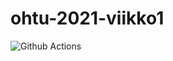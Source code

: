 # ohtu-2021-viikko1

![Github Actions](https://github.com/MillaKelhu/ohtu-2021-viikko1/workflows/CI/badge.svg)
